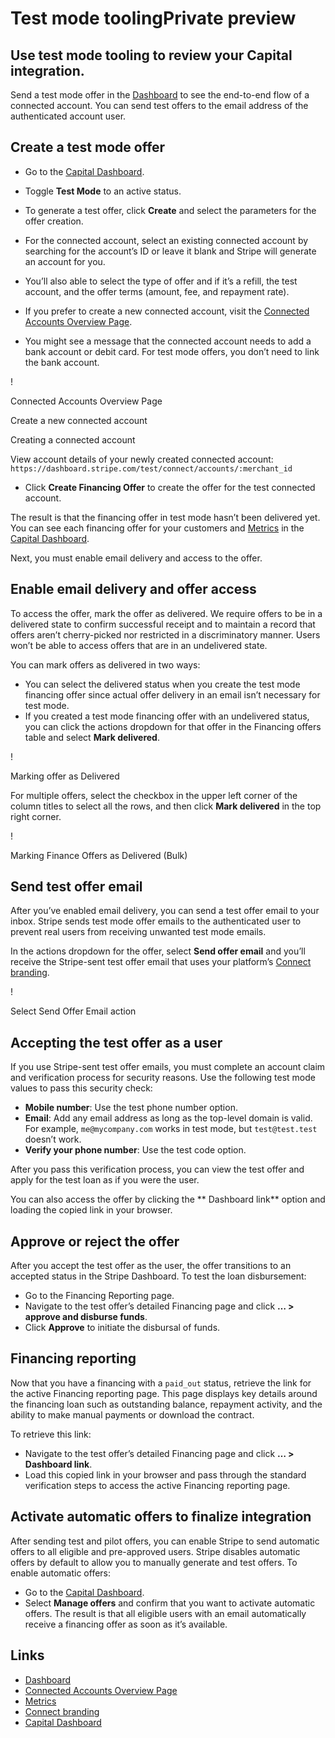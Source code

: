 # Test mode toolingPrivate preview

## Use test mode tooling to review your Capital integration.

Send a test mode offer in the
[Dashboard](https://dashboard.stripe.com/test/connect/capital) to see the
end-to-end flow of a connected account. You can send test offers to the email
address of the authenticated account user.

## Create a test mode offer

- Go to the [Capital
Dashboard](https://dashboard.stripe.com/test/connect/capital).
- Toggle **Test Mode** to an active status.
- To generate a test offer, click **Create** and select the parameters for the
offer creation.

- For the connected account, select an existing connected account by searching
for the account’s ID or leave it blank and Stripe will generate an account for
you.
- You’ll also able to select the type of offer and if it’s a refill, the test
account, and the offer terms (amount, fee, and repayment rate).
- If you prefer to create a new connected account, visit the [Connected Accounts
Overview Page](https://dashboard.stripe.com/test/connect/accounts/overview).
- You might see a message that the connected account needs to add a bank account
or debit card. For test mode offers, you don’t need to link the bank account.

!

Connected Accounts Overview Page

Create a new connected account

Creating a connected account

View account details of your newly created connected account:
`https://dashboard.stripe.com/test/connect/accounts/:merchant_id`

- Click **Create Financing Offer** to create the offer for the test connected
account.

The result is that the financing offer in test mode hasn’t been delivered yet.
You can see each financing offer for your customers and
[Metrics](https://docs.stripe.com/capital/reporting) in the [Capital
Dashboard](https://dashboard.stripe.com/test/connect/capital).

Next, you must enable email delivery and access to the offer.

## Enable email delivery and offer access

To access the offer, mark the offer as delivered. We require offers to be in a
delivered state to confirm successful receipt and to maintain a record that
offers aren’t cherry-picked nor restricted in a discriminatory manner. Users
won’t be able to access offers that are in an undelivered state.

You can mark offers as delivered in two ways:

- You can select the delivered status when you create the test mode financing
offer since actual offer delivery in an email isn’t necessary for test mode.
- If you created a test mode financing offer with an undelivered status, you can
click the actions dropdown for that offer in the Financing offers table and
select **Mark delivered**.

!

Marking offer as Delivered

For multiple offers, select the checkbox in the upper left corner of the column
titles to select all the rows, and then click **Mark delivered** in the top
right corner.

!

Marking Finance Offers as Delivered (Bulk)

## Send test offer email

After you’ve enabled email delivery, you can send a test offer email to your
inbox. Stripe sends test mode offer emails to the authenticated user to prevent
real users from receiving unwanted test mode emails.

In the actions dropdown for the offer, select **Send offer email** and you’ll
receive the Stripe-sent test offer email that uses your platform’s [Connect
branding](https://dashboard.stripe.com/settings/connect/stripe-dashboard/branding).

!

Select Send Offer Email action

## Accepting the test offer as a user

If you use Stripe-sent test offer emails, you must complete an account claim and
verification process for security reasons. Use the following test mode values to
pass this security check:

- **Mobile number**: Use the test phone number option.
- **Email**: Add any email address as long as the top-level domain is valid. For
example, `me@mycompany.com` works in test mode, but `test@test.test` doesn’t
work.
- **Verify your phone number**: Use the test code option.

After you pass this verification process, you can view the test offer and apply
for the test loan as if you were the user.

You can also access the offer by clicking the ** Dashboard link** option and
loading the copied link in your browser.

## Approve or reject the offer

After you accept the test offer as the user, the offer transitions to an
accepted status in the Stripe Dashboard. To test the loan disbursement:

- Go to the Financing Reporting page.
- Navigate to the test offer’s detailed Financing page and click **… > approve
and disburse funds**.
- Click **Approve** to initiate the disbursal of funds.

## Financing reporting

Now that you have a financing with a `paid_out` status, retrieve the link for
the active Financing reporting page. This page displays key details around the
financing loan such as outstanding balance, repayment activity, and the ability
to make manual payments or download the contract.

To retrieve this link:

- Navigate to the test offer’s detailed Financing page and click **… > 
Dashboard link**.
- Load this copied link in your browser and pass through the standard
verification steps to access the active Financing reporting page.

## Activate automatic offers to finalize integration

After sending test and pilot offers, you can enable Stripe to send automatic
offers to all eligible and pre-approved users. Stripe disables automatic offers
by default to allow you to manually generate and test offers. To enable
automatic offers:

- Go to the [Capital Dashboard](https://dashboard.stripe.com/connect/capital).
- Select **Manage offers** and confirm that you want to activate automatic
offers. The result is that all eligible users with an email automatically
receive a financing offer as soon as it’s available.

## Links

- [Dashboard](https://dashboard.stripe.com/test/connect/capital)
- [Connected Accounts Overview
Page](https://dashboard.stripe.com/test/connect/accounts/overview)
- [Metrics](https://docs.stripe.com/capital/reporting)
- [Connect
branding](https://dashboard.stripe.com/settings/connect/stripe-dashboard/branding)
- [Capital Dashboard](https://dashboard.stripe.com/connect/capital)